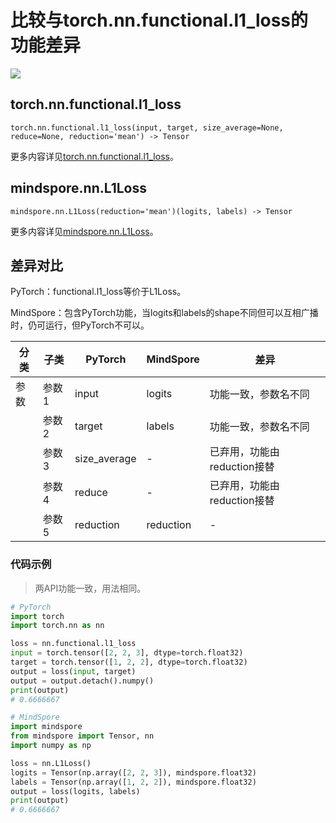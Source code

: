 # 比较与torch.nn.functional.l1_loss的功能差异

<a href="https://gitee.com/mindspore/docs/blob/r2.0.0-alpha/docs/mindspore/source_zh_cn/note/api_mapping/pytorch_diff/L1Loss_func.md" target="_blank"><img src="https://mindspore-website.obs.cn-north-4.myhuaweicloud.com/website-images/r2.0.0-alpha/resource/_static/logo_source.png"></a>

## torch.nn.functional.l1_loss

```text
torch.nn.functional.l1_loss(input, target, size_average=None, reduce=None, reduction='mean') -> Tensor
```

更多内容详见[torch.nn.functional.l1_loss](https://pytorch.org/docs/1.8.1/nn.functional.html#l1-loss)。

## mindspore.nn.L1Loss

```text
mindspore.nn.L1Loss(reduction='mean')(logits, labels) -> Tensor
```

更多内容详见[mindspore.nn.L1Loss](https://mindspore.cn/docs/zh-CN/r2.0.0-alpha/api_python/nn/mindspore.nn.L1Loss.html)。

## 差异对比

PyTorch：functional.l1_loss等价于L1Loss。

MindSpore：包含PyTorch功能，当logits和labels的shape不同但可以互相广播时，仍可运行，但PyTorch不可以。

| 分类 | 子类  | PyTorch   | MindSpore | 差异                 |
| ---- | ----- | --------- | --------- | -------------------- |
| 参数  | 参数1| input     | logits    | 功能一致，参数名不同 |
|      | 参数2| target    | labels    | 功能一致，参数名不同 |
|      | 参数3 | size_average     | -    | 已弃用，功能由reduction接替 |
|      | 参数4 | reduce    | -    | 已弃用，功能由reduction接替|
|      | 参数5 | reduction | reduction | - |

### 代码示例

> 两API功能一致，用法相同。

```python
# PyTorch
import torch
import torch.nn as nn

loss = nn.functional.l1_loss
input = torch.tensor([2, 2, 3], dtype=torch.float32)
target = torch.tensor([1, 2, 2], dtype=torch.float32)
output = loss(input, target)
output = output.detach().numpy()
print(output)
# 0.6666667

# MindSpore
import mindspore
from mindspore import Tensor, nn
import numpy as np

loss = nn.L1Loss()
logits = Tensor(np.array([2, 2, 3]), mindspore.float32)
labels = Tensor(np.array([1, 2, 2]), mindspore.float32)
output = loss(logits, labels)
print(output)
# 0.6666667
```
